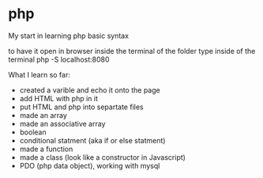 # php

My start in learning php basic syntax

to have it open in browser
inside the terminal of the folder type inside of the terminal
    php -S localhost:8080

What I learn so far:

- created a varible and echo it onto the page
- add HTML with php in it 
- put HTML and php into separtate files
- made an array
- made an associative array
- boolean  
- conditional statment (aka if or else statment)
- made a function
- made a class (look like a constructor in Javascript)
- PDO (php data object), working with mysql